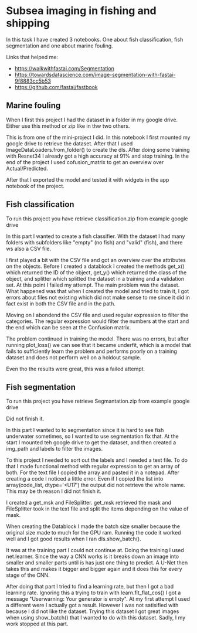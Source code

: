 # Subsea imaging in fishing and shipping

In this task I have created 3 notebooks. One about fish classification, fish segmentation and one about marine fouling.

Links that helped me:
* https://walkwithfastai.com/Segmentation
* https://towardsdatascience.com/image-segmentation-with-fastai-9f8883cc5b53
* https://github.com/fastai/fastbook

## Marine fouling

When I first this project I had the dataset in a folder in my google drive. Either use this method or zip like in thw two others.

This is from one of the mini-project I did. In this notebook I first mounted my google drive to retrieve the dataset. After that I used ImageDataLoaders.from_folder() to create the dls. After doing some training with Resnet34 I already got a high accuracy at 91% and stop training. In the end of the project I used cofusion_matrix to get an overview over Actual/Predicted.

After that I exported the model and tested it with widgets in the app notebook of the project.

## Fish classification

To run this project you have retrieve classification.zip from example google drive

In this part I wanted to create a fish classifier. With the dataset I had many folders with subfolders like "empty" (no fish) and "valid" (fish), and there ws also a CSV file. 

I first played a bit with the CSV file and got an overview over the attributes on the objects. Before I created a datablock I created the methods get_x() which returned the ID of the object, get_y() which returned the class of the object, and splitter which splitted the dataset in a training and a validation set. At this point I failed my attempt. The main problem was the dataset. What happened was that when I created the model and tried to train it, I got errors about files not existing which did not make sense to me since it did in fact exist in both the CSV file and in the path.

Moving on I abondend the CSV file and used regular expression to filter the categories. The regular expression would filter the numbers at the start and the end which can be seen at the Confusion matrix.

The problem continued in training the model. There was no errors, but after running plot_loss() we can see that it became underfit, which is a model that fails to sufficiently learn the problem and performs poorly on a training dataset and does not perform well on a holdout sample.

Even tho the results were great, this was a failed attempt.

## Fish segmentation

To run this project you have retrieve Segmantation.zip from example google drive

Did not finish it.

In this part I wanted to to segmentation since it is hard to see fish underwater sometimes, so I wanted to use segmentation fix that. At the start I mounted teh google drive to get the dataset, and then created a img_path and labels to filter the images.

To this project I needed to sort out the labels and I needed a text file. To do that I made functional method with regular expression to get an array of both. For the text file I copied the array and pasted it in a notepad. After creating a code I noticed a little error. Even if I copied the list into array(code_list, dtype='<U17') the output did not retrieve the whole name. This may be th reason I did not finish it.

I created a get_msk and FileSplitter. get_msk retrieved the mask and FileSplitter took in the text file and split the items depending on the value of mask.

When creating the Datablock I made the batch size smaller because the original size made to much for the GPU ram. Running the code it worked well and I got good results when I ran dls.show_batch().

It was at the training part I could not continue at. Doing the training I used net.learner. Since the way a CNN works is it breaks down an image into smaller and smaller parts until is has just one thing to predict. A U-Net then takes this and makes it bigger and bigger again and it does this for every stage of the CNN.

After doing that part I tried to find a learning rate, but then I got a bad learning rate. Ignoring this a trying to train with learn.fit_flat_cos() I got a message "Userwarning: Your generator is empty".
At my first attempt I used a different were I actually got a result. However I was not satisified with because I did not like the dataset. Trying this dataset I got great images when using show_batch() that I wanted to do with this dataset. Sadly, I my work stopped at this part.
